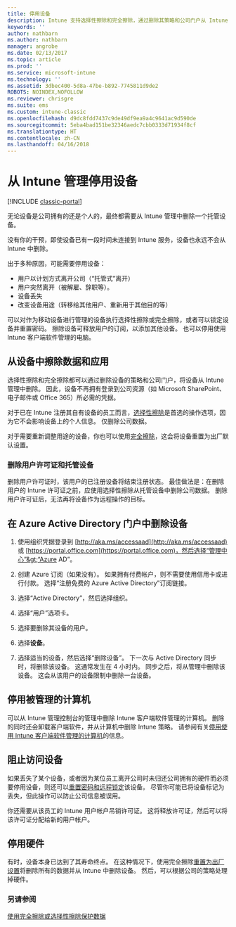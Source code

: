 ```yaml
---
title: 停用设备
description: Intune 支持选择性擦除和完全擦除，通过删除其策略和公司门户从 Intune 管理中删除该设备。
keywords: ''
author: nathbarn
ms.author: nathbarn
manager: angrobe
ms.date: 02/13/2017
ms.topic: article
ms.prod: ''
ms.service: microsoft-intune
ms.technology: ''
ms.assetid: 3dbec400-5d8a-47be-b892-7745811d9de2
ROBOTS: NOINDEX,NOFOLLOW
ms.reviewer: chrisgre
ms.suite: ems
ms.custom: intune-classic
ms.openlocfilehash: d9dc8fdd7437c9de49df9ea9a4c9641ac9d590de
ms.sourcegitcommit: 5eba4bad151be32346aedc7cbb0333d71934f8cf
ms.translationtype: HT
ms.contentlocale: zh-CN
ms.lasthandoff: 04/16/2018
---
```

# <a name="retire-devices-from-intune-management"></a>从 Intune 管理停用设备

[!INCLUDE [classic-portal](../includes/classic-portal.md)]

无论设备是公司拥有的还是个人的，最终都需要从 Intune 管理中删除一个托管设备。

没有你的干预，即使设备已有一段时间未连接到 Intune 服务，设备也永远不会从 Intune 中删除。

出于多种原因，可能需要停用设备：

-   用户以计划方式离开公司（“托管式”离开）
-   用户突然离开（被解雇、辞职等）。
-   设备丢失
-   改变设备用途（转移给其他用户、重新用于其他目的等）

可以对作为移动设备进行管理的设备执行选择性擦除或完全擦除，或者可以锁定设备并重置密码。 擦除设备可释放用户的订阅，以添加其他设备。 也可以停用使用 Intune 客户端软件管理的电脑。

## <a name="wipe-data-and-apps-from-devices"></a>从设备中擦除数据和应用
选择性擦除和完全擦除都可以通过删除设备的策略和公司门户，将设备从 Intune 管理中删除。 因此，设备不再拥有登录到公司资源（如 Microsoft SharePoint、电子邮件或 Office 365）所必需的凭据。

对于已在 Intune 注册其自有设备的员工而言，[选择性擦除](use-remote-wipe-to-help-protect-data-using-microsoft-intune.md#selective-wipe)是首选的操作选项，因为它不会影响设备上的个人信息。 仅删除公司数据。

对于需要重新调整用途的设备，你也可以使用[完全擦除](use-remote-wipe-to-help-protect-data-using-microsoft-intune.md#full-wipe)，这会将设备重置为出厂默认设置。

### <a name="removing-user-licenses-and-managed-devices"></a>删除用户许可证和托管设备
删除用户许可证时，该用户的已注册设备将结束注册状态。 最佳做法是：在删除用户的 Intune 许可证之前，应使用选择性擦除从托管设备中删除公司数据。 删除用户许可证后，无法再将设备作为远程操作的目标。

## <a name="to-delete-devices-in-the-azure-active-directory-portal"></a>在 Azure Active Directory 门户中删除设备

1.  使用组织凭据登录到 [http://aka.ms/accessaad](http://aka.ms/accessaad) 或 [https://portal.office.com](https://portal.office.com)，然后选择“管理中心”&gt;“Azure AD”。

2.  创建 Azure 订阅（如果没有）。 如果拥有付费帐户，则不需要使用信用卡或进行付款。 选择“注册免费的 Azure Active Directory”订阅链接。

4.  选择“Active Directory”，然后选择组织。

5.  选择“用户”选项卡。

6.  选择要删除其设备的用户。

7.  选择**设备**。

8.  选择适当的设备，然后选择“删除设备”。 下一次与 Active Directory 同步时，将删除该设备。 这通常发生在 4 小时内。 同步之后，将从管理中删除该设备。 这会从该用户的设备限制中删除一台设备。

## <a name="retire-managed-computers"></a>停用被管理的计算机
可以从 Intune 管理控制台的管理中删除 Intune 客户端软件管理的计算机。 删除的同时还会卸载客户端软件，并从计算机中删除 Intune 策略。 请参阅有关[停用使用 Intune 客户端软件管理的计算机](retire-a-windows-pc-with-microsoft-intune.md)的信息。

## <a name="block-access-a-device"></a>阻止访问设备
如果丢失了某个设备，或者因为某位员工离开公司时未归还公司拥有的硬件而必须要停用设备，则还可以[重置密码和远程锁定](use-remote-lock-and-passcode-reset-in-microsoft-intune.md)该设备。 尽管你可能已将设备标记为丢失，但此操作可以防止公司信息被误用。

你还需要从该员工的 Intune 用户帐户吊销许可证。 这将释放许可证，然后可以将该许可证分配给新的用户帐户。

## <a name="retire-hardware"></a>停用硬件
有时，设备本身已达到了其寿命终点。 在这种情况下，使用完全擦除[重置为出厂设置](use-remote-wipe-to-help-protect-data-using-microsoft-intune.md)将删除所有的数据并从 Intune 中删除设备。 然后，可以根据公司的策略处理掉硬件。

### <a name="see-also"></a>另请参阅
[使用完全擦除或选择性擦除保护数据](use-remote-wipe-to-help-protect-data-using-microsoft-intune.md)

